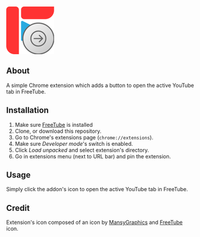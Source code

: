 ![Open-in-FreeTube](images/icon_128.png)
## About
A simple Chrome extension which adds a button to open the active YouTube tab in FreeTube.
## Installation
1. Make sure [FreeTube](https://freetubeapp.io/) is installed
2. Clone, or download this repository.
3. Go to Chrome's extensions page (```chrome://extensions```).
4. Make sure *Developer mode*'s switch is enabled.
5. Click *Load unpacked* and select extension's directory.
6. Go in extensions menu (next to URL bar) and pin the extension.
## Usage
Simply click the addon's icon to open the active YouTube tab in FreeTube.
## Credit
Extension's icon composed of an icon by [MansyGraphics](https://www.flaticon.com/authors/mansygraphics) and [FreeTube](https://freetubeapp.io/) icon.